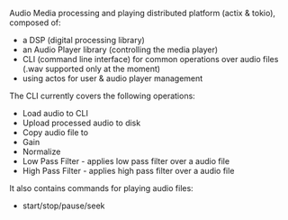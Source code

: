 Audio Media processing and playing distributed platform (actix & tokio), composed of:
- a DSP (digital processing library)
- an Audio Player library (controlling the media player)
- CLI (command line interface) for common operations over audio files (.wav supported only at the moment)
- using actos for user & audio player management 

The CLI currently covers the following operations:
- Load audio to CLI
- Upload processed audio to disk
- Copy audio file to
- Gain
- Normalize
- Low Pass Filter - applies low pass filter over a audio file
- High Pass Filter - applies high pass filter over a audio file

It also contains commands for playing audio files:
 - start/stop/pause/seek
